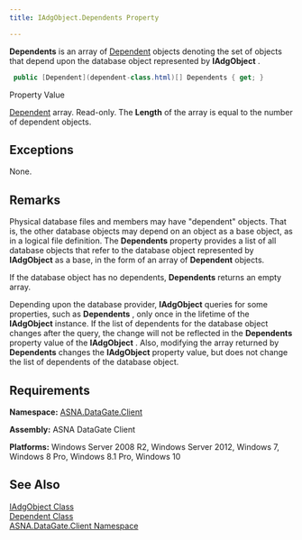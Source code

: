```yaml
---
title: IAdgObject.Dependents Property

---
```


**Dependents** is an array of [Dependent](dependent-class.html) objects denoting the set of objects that depend upon the database object represented by **IAdgObject** .

```cs
 public [Dependent](dependent-class.html)[] Dependents { get; }
```

Property Value <p> [Dependent](dependent-class.html) array. Read-only. The **Length** of the array is equal to the number of dependent objects. 
## Exceptions

None.
## Remarks

Physical database files and members may have "dependent" objects. That is, the other database objects may depend on an object as a base object, as in a logical file definition. The **Dependents** property provides a list of all database objects that refer to the database object represented by **IAdgObject** as a base, in the form of an array of **Dependent** objects.

If the database object has no dependents, **Dependents** returns an empty array.

Depending upon the database provider, **IAdgObject** queries for some properties, such as **Dependents** , only once in the lifetime of the **IAdgObject** instance. If the list of dependents for the database object changes after the query, the change will not be reflected in the **Dependents** property value of the **IAdgObject** . Also, modifying the array returned by **Dependents** changes the **IAdgObject** property value, but does not change the list of dependents of the database object.
## Requirements

**Namespace:** [ASNA.DataGate.Client](datagate-client-namespace.html) 

**Assembly:** ASNA DataGate Client

**Platforms:** Windows Server 2008 R2, Windows Server 2012, Windows 7, Windows 8 Pro, Windows 8.1 Pro, Windows 10
## See Also


[IAdgObject Class](iadg-object-class.html)
      <br />
      [Dependent 
					Class](dependent-class.html)
      <br />
      [ASNA.DataGate.Client 
					Namespace](datagate-client-namespace.html)

